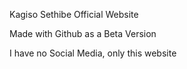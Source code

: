 Kagiso Sethibe Official Website 

Made with Github as a Beta Version 

I have no Social Media, only this website
